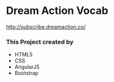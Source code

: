 # Dream Action Vocab  #
http://subscribe.dreamaction.co/

### This Project created by ###

* HTML5
* CSS
* AngularJS
* Bootstrap